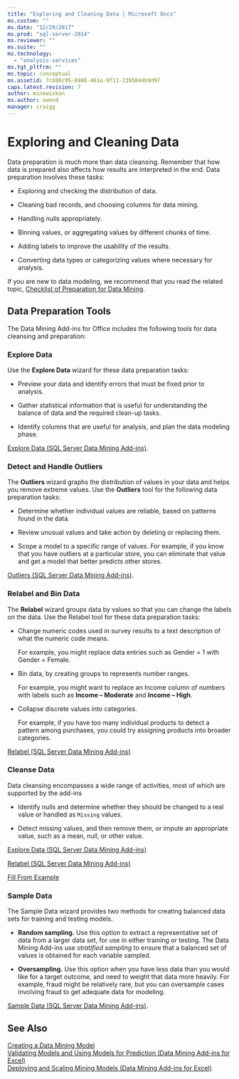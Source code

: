 ```yaml
---
title: "Exploring and Cleaning Data | Microsoft Docs"
ms.custom: ""
ms.date: "12/29/2017"
ms.prod: "sql-server-2014"
ms.reviewer: ""
ms.suite: ""
ms.technology: 
  - "analysis-services"
ms.tgt_pltfrm: ""
ms.topic: conceptual
ms.assetid: 7c888c95-8986-461e-9f11-2395044b9d97
caps.latest.revision: 7
author: minewiskan
ms.author: owend
manager: craigg
---
```

# Exploring and Cleaning Data
  Data preparation is much more than data cleansing. Remember that how data is prepared also affects how results are interpreted in the end. Data preparation involves these tasks:  
  
-   Exploring and checking the distribution of data.  
  
-   Cleaning bad records, and choosing columns for data mining.  
  
-   Handling nulls appropriately.  
  
-   Binning values, or aggregating values by different chunks of time.  
  
-   Adding labels to improve the usability of the results.  
  
-   Converting data types or categorizing values where necessary for analysis.  
  
 If you are new to data modeling, we recommend that you read the related topic, [Checklist of Preparation for Data Mining](checklist-of-preparation-for-data-mining.md).  
  
## Data Preparation Tools  
 The Data Mining Add-ins for Office includes the following tools for data cleansing and preparation:  
  
### Explore Data  
 Use the **Explore Data** wizard for these data preparation tasks:  
  
-   Preview your data and identify errors that must be fixed prior to analysis.  
  
-   Gather statistical information that is useful for understanding the balance of data and the required clean-up tasks.  
  
-   Identify columns that are useful for analysis, and plan the data modeling phase.  
  
 [Explore Data &#40;SQL Server Data Mining Add-ins&#41;](explore-data-sql-server-data-mining-add-ins.md).  
  
### Detect and Handle Outliers  
 The **Outliers** wizard graphs the distribution of values in your data and helps you remove extreme values. Use the **Outliers** tool for the following data preparation tasks:  
  
-   Determine whether individual values are reliable, based on patterns found in the data.  
  
-   Review unusual values and take action by deleting or replacing them.  
  
-   Scope a model to a specific range of values. For example, if you know that you have outliers at a particular store, you can eliminate that value and get a model that better predicts other stores.  
  
 [Outliers &#40;SQL Server Data Mining Add-ins&#41;](outliers-sql-server-data-mining-add-ins.md).  
  
### Relabel and Bin Data  
 The **Relabel** wizard groups data by values so that you can change the labels on the data. Use the Relabel tool for these data preparation tasks:  
  
-   Change numeric codes used in survey results to a text description of what the numeric code means.  
  
     For example, you might replace data entries such as Gender = 1 with Gender = Female.  
  
-   Bin data, by creating groups to represents number ranges.  
  
     For example, you might want to replace an Income column of numbers with labels such as **Income – Moderate** and **Income – High**.  
  
-   Collapse discrete values into categories.  
  
     For example, if you have too many individual products to detect a pattern among purchases, you could try assigning products into broader categories.  
  
 [Relabel &#40;SQL Server Data Mining Add-ins&#41;](relabel-sql-server-data-mining-add-ins.md)  
  
### Cleanse Data  
 Data cleansing encompasses a wide range of activities, most of which are supported by the add-ins  
  
-   Identify nulls and determine whether they should be changed to a real value or handled as `Missing` values.  
  
-   Detect missing values, and then remove them, or impute an appropriate value, such as a mean, null, or other value.  
  
 [Explore Data &#40;SQL Server Data Mining Add-ins&#41;](explore-data-sql-server-data-mining-add-ins.md)  
  
 [Relabel &#40;SQL Server Data Mining Add-ins&#41;](relabel-sql-server-data-mining-add-ins.md)  
  
 [Fill From Example](fill-from-example-table-analysis-tools-for-excel.md)  
  
### Sample Data  
 The Sample Data wizard provides two methods for creating balanced data sets for training and testing models.  
  
-   **Random sampling.** Use this option to extract a representative set of data from a larger data set, for use in either training or testing. The Data Mining Add-ins use *stratified sampling* to ensure that a balanced set of values is obtained for each variable sampled.  
  
-   **Oversampling.** Use this option when you have less data than you would like for a target outcome, and need to weight that data more heavily. For example, fraud might be relatively rare, but you can oversample cases involving fraud to get adequate data for modeling.  
  
 [Sample Data &#40;SQL Server Data Mining Add-ins&#41;](sample-data-sql-server-data-mining-add-ins.md).  
  
## See Also  
 [Creating a Data Mining Model](creating-a-data-mining-model.md)   
 [Validating Models and Using Models for Prediction &#40;Data Mining Add-ins for Excel&#41;](validating-models-and-using-models-for-prediction-data-mining-add-ins-for-excel.md)   
 [Deploying and Scaling Mining Models &#40;Data Mining Add-ins for Excel&#41;](deploying-and-scaling-mining-models-data-mining-add-ins-for-excel.md)  
  
  
